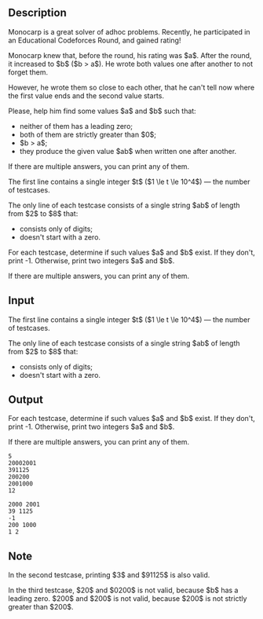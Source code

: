 ## Description

<div><p>Monocarp is a great solver of adhoc problems. Recently, he participated in an Educational Codeforces Round, and gained rating!</p><p>Monocarp knew that, before the round, his rating was $a$. After the round, it increased to $b$ ($b &gt; a$). He wrote both values one after another to not forget them.</p><p>However, he wrote them so close to each other, that he can't tell now where the first value ends and the second value starts.</p><p>Please, help him find some values $a$ and $b$ such that: </p><ul> <li> neither of them has a leading zero; </li><li> both of them are strictly greater than $0$; </li><li> $b &gt; a$; </li><li> they produce the given value $ab$ when written one after another. </li></ul><p>If there are multiple answers, you can print any of them.</p></div><div class="input-specification"><p>The first line contains a single integer $t$ ($1 \le t \le 10^4$)&nbsp;— the number of testcases.</p><p>The only line of each testcase consists of a single string $ab$ of length from $2$ to $8$ that: </p><ul> <li> consists only of digits; </li><li> doesn't start with a zero. </li></ul></div><div class="output-specification"><p>For each testcase, determine if such values $a$ and $b$ exist. If they don't, print <span class="tex-font-style-tt">-1</span>. Otherwise, print two integers $a$ and $b$.</p><p>If there are multiple answers, you can print any of them.</p></div>

## Input

<p>The first line contains a single integer $t$ ($1 \le t \le 10^4$)&nbsp;— the number of testcases.</p><p>The only line of each testcase consists of a single string $ab$ of length from $2$ to $8$ that: </p><ul> <li> consists only of digits; </li><li> doesn't start with a zero. </li></ul>

## Output

<p>For each testcase, determine if such values $a$ and $b$ exist. If they don't, print <span class="tex-font-style-tt">-1</span>. Otherwise, print two integers $a$ and $b$.</p><p>If there are multiple answers, you can print any of them.</p>





```input1|2,4,6
5
20002001
391125
200200
2001000
12
```




```output1
2000 2001
39 1125
-1
200 1000
1 2
```



## Note

<p>In the second testcase, printing $3$ and $91125$ is also valid.</p><p>In the third testcase, $20$ and $0200$ is not valid, because $b$ has a leading zero. $200$ and $200$ is not valid, because $200$ is not strictly greater than $200$.</p>
